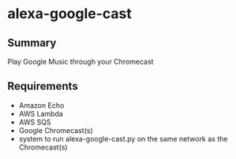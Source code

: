 # alexa-google-cast

## Summary

Play Google Music through your Chromecast

## Requirements

- Amazon Echo
- AWS Lambda
- AWS SQS
- Google Chromecast(s)
- system to run alexa-google-cast.py on the same network as the Chromecast(s)